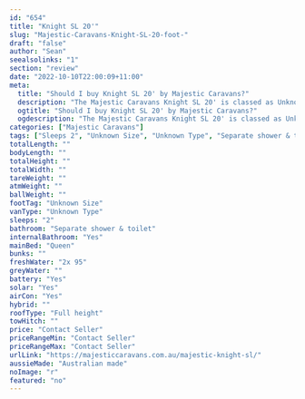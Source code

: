 ```yaml
---
id: "654"
title: "Knight SL 20'"
slug: "Majestic-Caravans-Knight-SL-20-foot-"
draft: "false"
author: "Sean"
seealsolinks: "1"
section: "review"
date: "2022-10-10T22:00:09+11:00"
meta:
  title: "Should I buy Knight SL 20' by Majestic Caravans?"
  description: "The Majestic Caravans Knight SL 20' is classed as Unknown Type, and sleeps 2 people. It is Australian made and comes in at Unknown Size. It generally has Separate shower & toilet."
  ogtitle: "Should I buy Knight SL 20' by Majestic Caravans?"
  ogdescription: "The Majestic Caravans Knight SL 20' is classed as Unknown Type, and sleeps 2 people. It is Australian made and comes in at Unknown Size. It generally has Separate shower & toilet."
categories: ["Majestic Caravans"]
tags: ["Sleeps 2", "Unknown Size", "Unknown Type", "Separate shower & toilet", "Full height", "Price Unknown", "Australian made"]
totalLength: ""
bodyLength: ""
totalHeight: ""
totalWidth: ""
tareWeight: ""
atmWeight: ""
ballWeight: ""
footTag: "Unknown Size"
vanType: "Unknown Type"
sleeps: "2"
bathroom: "Separate shower & toilet"
internalBathroom: "Yes"
mainBed: "Queen"
bunks: ""
freshWater: "2x 95"
greyWater: ""
battery: "Yes"
solar: "Yes"
airCon: "Yes"
hybrid: ""
roofType: "Full height"
towHitch: ""
price: "Contact Seller"
priceRangeMin: "Contact Seller"
priceRangeMax: "Contact Seller"
urlLink: "https://majesticcaravans.com.au/majestic-knight-sl/"
aussieMade: "Australian made"
noImage: "r"
featured: "no"
---
```

